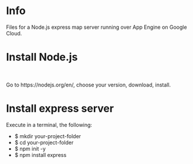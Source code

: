 <h1>Info</h1>
<p>Files for a Node.js express map server running over App Engine on Google Cloud.</p>

<h1>Install Node.js</h1><br>
<p>Go to https://nodejs.org/en/, choose your version, download, install.</p>

<h1>Install express server</h1>
<p>Execute in a terminal, the following:</p>

<ul>
  <li>$ mkdir your-project-folder</li>
  <li>$ cd your-project-folder</li>
  <li>$ npm init -y</li>
  <li>$ npm install express</li>
</ul>

